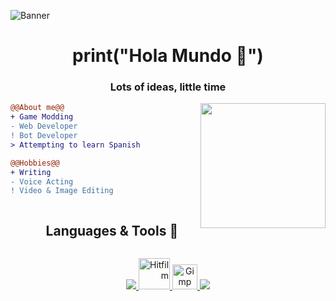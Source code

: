 
![Banner](imgs/syn-zee-banner3.png)

<h1 align="center">print("Hola Mundo 👋")</h1>
<h3 align="center">Lots of ideas, little time</h3>






<img align="right" height="200" src="imgs/opori_snail4trans.png"/>

<!--Intro start-->
```diff
@@About me@@
+ Game Modding
- Web Developer
! Bot Developer
> Attempting to learn Spanish

@@Hobbies@@
+ Writing
- Voice Acting
! Video & Image Editing


```
<!--Intro end-->







<!--h1 without bottom border-->
<div id="user-content-toc">
  <ul align="center">
    <summary><h2 style="display: inline-block">Languages & Tools 📂</h2></summary>
  </ul>
  
 

</div>

<!--tech stack icons-->
<span align="center">
<p align="center">
  <a href="https://skillicons.dev">
    <img src="https://skillicons.dev/icons?i=py,js,html,css&perline=14" />
<a align="right" href="https://fxhome.com/product/hitfilm" target="_blank" rel="noreferrer"> <img src="https://fxhome.com/wp-content/uploads/2022/03/hitFilm.svg" alt="Hitfilm" width="50" height="50"/>
<a href="https://www.gimp.org/" target="_blank" rel="noreferrer"> <img src="https://www.gimp.org/images/wilber32.png" alt="Gimp" width="40" height="40"/> <img src="https://skillicons.dev/icons?i=figma,blender&perline=14" />

  </a>
</p>
</span>
